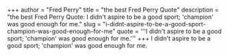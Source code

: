 +++
author = "Fred Perry"
title = "the best Fred Perry Quote"
description = "the best Fred Perry Quote: I didn't aspire to be a good sport; 'champion' was good enough for me."
slug = "i-didnt-aspire-to-be-a-good-sport-champion-was-good-enough-for-me"
quote = '''I didn't aspire to be a good sport; 'champion' was good enough for me.'''
+++
I didn't aspire to be a good sport; 'champion' was good enough for me.
